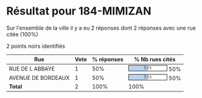 # Résultat pour 184-MIMIZAN

Sur l'ensemble de la ville il y a eu 2 réponses dont 2 réponses avec une rue citée (100%)

2 points noirs identifiés

| Rue | Vote | % réponses | % Nb rues cités|
|-----|------|------------|----------------|
| RUE DE L ABBAYE | 1 | 50% | <img src="../../img/bar_50.gif" />&nbsp;50%|
| AVENUE DE BORDEAUX | 1 | 50% | <img src="../../img/bar_50.gif" />&nbsp;50%|
| **Total** | 2 | 100% | 100%|
